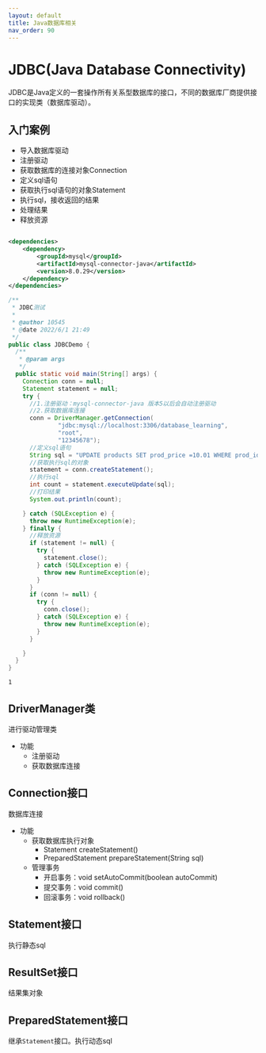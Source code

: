 ```yaml
---
layout: default
title: Java数据库相关
nav_order: 90
---
```


# JDBC(Java Database Connectivity)

JDBC是Java定义的一套操作所有关系型数据库的接口，不同的数据库厂商提供接口的实现类（数据库驱动）。

## 入门案例

- 导入数据库驱动
- 注册驱动
- 获取数据库的连接对象Connection
- 定义sql语句
- 获取执行sql语句的对象Statement
- 执行sql，接收返回的结果
- 处理结果
- 释放资源

```xml

<dependencies>
    <dependency>
        <groupId>mysql</groupId>
        <artifactId>mysql-connector-java</artifactId>
        <version>8.0.29</version>
    </dependency>
</dependencies>
```

```java
/**
 * JDBC测试
 *
 * @author 10545
 * @date 2022/6/1 21:49
 */
public class JDBCDemo {
  /**
   * @param args
   */
  public static void main(String[] args) {
    Connection conn = null;
    Statement statement = null;
    try {
      //1.注册驱动：mysql-connector-java 版本5以后会自动注册驱动
      //2.获取数据库连接
      conn = DriverManager.getConnection(
              "jdbc:mysql://localhost:3306/database_learning",
              "root",
              "12345678");
      //定义sql语句
      String sql = "UPDATE products SET prod_price =10.01 WHERE prod_id = 'FB'";
      //获取执行sql的对象
      statement = conn.createStatement();
      //执行sql
      int count = statement.executeUpdate(sql);
      //打印结果
      System.out.println(count);

    } catch (SQLException e) {
      throw new RuntimeException(e);
    } finally {
      //释放资源
      if (statement != null) {
        try {
          statement.close();
        } catch (SQLException e) {
          throw new RuntimeException(e);
        }
      }
      if (conn != null) {
        try {
          conn.close();
        } catch (SQLException e) {
          throw new RuntimeException(e);
        }
      }

    }
  }
}
```

```text
1
```

## DriverManager类

进行驱动管理类

- 功能
  - 注册驱动
  - 获取数据库连接

## Connection接口

数据库连接

- 功能
  - 获取数据库执行对象
    - Statement createStatement()
    - PreparedStatement prepareStatement(String sql)
  - 管理事务
    - 开启事务：void setAutoCommit(boolean autoCommit)
    - 提交事务：void commit()
    - 回滚事务：void rollback()

## Statement接口

执行静态sql

## ResultSet接口

结果集对象

## PreparedStatement接口

继承`Statement`接口。执行动态sql

